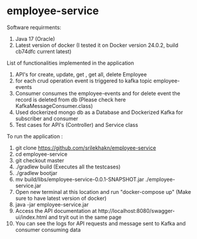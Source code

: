 # employee-service

Software requirments:
1. Java 17 (Oracle)
2. Latest version of docker (I tested it on Docker version 24.0.2, build cb74dfc current latest)

List of functionalities implemented in the application
1. API's for create, update, get , get all, delete Employee
2. for each crud operation event is triggered to kafka topic employee-events
3. Consumer consumes the employee-events and for delete event the record is deleted from db (Please check here KafkaMessageConsumer.class)
4. Used dockerized mongo db as a Database and Dockerized Kafka for subscriber and consumer
5. Test cases for API's (Controller) and Service class

To run the application :
1. git clone https://github.com/srilekhakn/employee-service
2. cd  employee-service
3. git checkout master
4. ./gradlew build (Executes all the testcases)
5. ./gradlew bootjar
6. mv build/libs/employee-service-0.0.1-SNAPSHOT.jar ./employee-service.jar
7. Open new terminal at this location and run "docker-compose up" (Make sure to have latest version of docker)
8. java -jar employee-service.jar
9. Access the API documentation at http://localhost:8080/swagger-ui/index.html and tryit out in the same page
10. You can see the logs for API requests and message sent to Kafka and consumer consuming data
